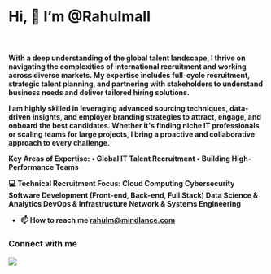  <h1> Hi, 👋 I’m @Rahulmall</h1> <br/>
 
 <h4> With a deep understanding of the global talent landscape, I thrive on navigating the complexities of international recruitment and working across diverse markets. My expertise includes full-cycle recruitment, strategic talent planning, and partnering with stakeholders to understand business needs and deliver tailored hiring solutions.

I am highly skilled in leveraging advanced sourcing techniques, data-driven insights, and employer branding strategies to attract, engage, and onboard the best candidates. Whether it's finding niche IT professionals or scaling teams for large projects, I bring a proactive and collaborative approach to every challenge.

Key Areas of Expertise:
• Global IT Talent Recruitment
• Building High-Performance Teams

💻 Technical Recruitment Focus:
Cloud Computing
Cybersecurity
Software Development (Front-end, Back-end, Full Stack)
Data Science & Analytics
DevOps & Infrastructure
Network & Systems Engineering

- 📫 How to reach me rahulm@mindlance.com

 <h3>Connect with me</h3>
<a href="https://www.linkedin.com/in/rahulrameshmall?lipi=urn%3Ali%3Apage%3Ad_flagship3_profile_view_base_contact_details%3BFcTNQxtqTdiWcUVdeR4DSA%3D%3D" target="_blank"> <img src="https://img.shields.io/badge/LinkedIn-0077B5?style=for-the-badge&logo=linkedin&logoColor=white"/></a>
 


<!---
Rahulmall/Rahulmall is a ✨ special ✨ repository because its `README.md` (this file) appears on your GitHub profile.
You can click the Preview link to take a look at your changes.
---

